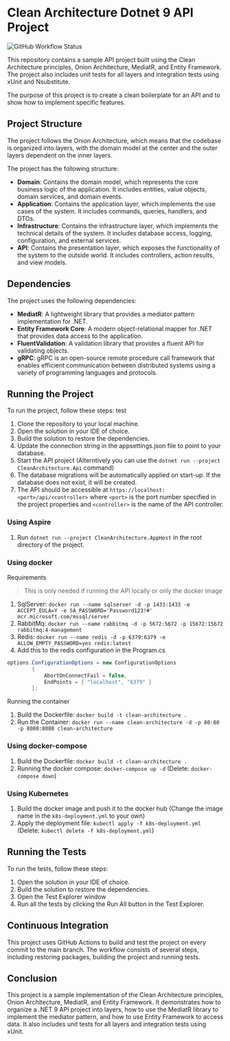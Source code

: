 # Clean Architecture Dotnet 9 API Project

![GitHub Workflow Status](https://img.shields.io/github/actions/workflow/status/alex289/CleanArchitecture/dotnet.yml)

This repository contains a sample API project built using the Clean Architecture principles, Onion Architecture, MediatR, and Entity Framework. The project also includes unit tests for all layers and integration tests using xUnit and Nsubstitute.

The purpose of this project is to create a clean boilerplate for an API and to show how to implement specific features.

## Project Structure
The project follows the Onion Architecture, which means that the codebase is organized into layers, with the domain model at the center and the outer layers dependent on the inner layers.

The project has the following structure:

- **Domain**: Contains the domain model, which represents the core business logic of the application. It includes entities, value objects, domain services, and domain events.
- **Application**: Contains the application layer, which implements the use cases of the system. It includes commands, queries, handlers, and DTOs.
- **Infrastructure**: Contains the infrastructure layer, which implements the technical details of the system. It includes database access, logging, configuration, and external services.
- **API**: Contains the presentation layer, which exposes the functionality of the system to the outside world. It includes controllers, action results, and view models.

## Dependencies
The project uses the following dependencies:

- **MediatR**: A lightweight library that provides a mediator pattern implementation for .NET.
- **Entity Framework Core**: A modern object-relational mapper for .NET that provides data access to the application.
- **FluentValidation**: A validation library that provides a fluent API for validating objects.
- **gRPC**: gRPC is an open-source remote procedure call framework that enables efficient communication between distributed systems using a variety of programming languages and protocols.

## Running the Project

To run the project, follow these steps:
test
1. Clone the repository to your local machine.
2. Open the solution in your IDE of choice.
3. Build the solution to restore the dependencies.
4. Update the connection string in the appsettings.json file to point to your database.
5. Start the API project (Alterntively you can use the `dotnet run --project CleanArchitecture.Api` command)
6. The database migrations will be automatically applied on start-up. If the database does not exist, it will be created.
7. The API should be accessible at `https://localhost:<port>/api/<controller>` where `<port>` is the port number specified in the project properties and `<controller>` is the name of the API controller.

### Using Aspire

1. Run `dotnet run --project CleanArchitecture.AppHost` in the root directory of the project.

### Using docker

Requirements
> This is only needed if running the API locally or only the docker image
1. SqlServer: `docker run --name sqlserver -d -p 1433:1433 -e ACCEPT_EULA=Y -e SA_PASSWORD='Password123!#' mcr.microsoft.com/mssql/server`
1. RabbitMq: `docker run --name rabbitmq -d -p 5672:5672 -p 15672:15672 rabbitmq:4-management`
3. Redis: `docker run --name redis -d -p 6379:6379 -e ALLOW_EMPTY_PASSWORD=yes redis:latest`
4. Add this to the redis configuration in the Program.cs
```csharp
options.ConfigurationOptions = new ConfigurationOptions
        {
            AbortOnConnectFail = false,
            EndPoints = { "localhost", "6379" }
        };
```

Running the container
1. Build the Dockerfile: `docker build -t clean-architecture .`
2. Run the Container: `docker run --name clean-architecture -d -p 80:80 -p 8080:8080 clean-architecture`

### Using docker-compose

1. Build the Dockerfile: `docker build -t clean-architecture .`
2. Running the docker compose: `docker-compose up -d` (Delete: `docker-compose down`)

### Using Kubernetes

1. Build the docker image and push it to the docker hub (Change the image name in the `k8s-deployment.yml` to your own)
2. Apply the deployment file: `kubectl apply -f k8s-deployment.yml` (Delete: `kubectl delete -f k8s-deployment.yml`)


## Running the Tests
To run the tests, follow these steps:

1. Open the solution in your IDE of choice.
2. Build the solution to restore the dependencies.
3. Open the Test Explorer window
4. Run all the tests by clicking the Run All button in the Test Explorer.

## Continuous Integration
This project uses GitHub Actions to build and test the project on every commit to the main branch. The workflow consists of several steps, including restoring packages, building the project and running tests.

## Conclusion
This project is a sample implementation of the Clean Architecture principles, Onion Architecture, MediatR, and Entity Framework. It demonstrates how to organize a .NET 9 API project into layers, how to use the MediatR library to implement the mediator pattern, and how to use Entity Framework to access data. It also includes unit tests for all layers and integration tests using xUnit.
